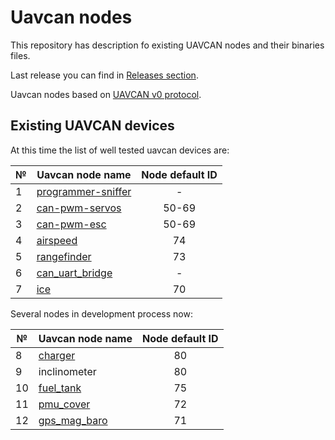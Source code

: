 
# Uavcan nodes

This repository has description fo existing UAVCAN nodes and their binaries files.

Last release you can find in [Releases section](https://github.com/InnopolisAero/inno_uavcan_node_binaries/releases).

Uavcan nodes based on [UAVCAN v0 protocol](https://legacy.uavcan.org/).

## Existing UAVCAN devices

At this time the list of well tested uavcan devices are:

| № | Uavcan node name                            | Node default ID |
| - | ------------------------------------------- |:---------------:|
| 1 | [programmer-sniffer](doc/programmer_sniffer/README.md)| -     |
| 2 | [can-pwm-servos](doc/can_pwm/README.md)     | 50-69           |
| 3 | [can-pwm-esc](doc/can_pwm/README.md)        | 50-69           |
| 4 | [airspeed](doc/airspeed/README.md)          | 74              |
| 5 | [rangefinder](doc/rangefinder/README.md)    | 73              |
| 6 | [can_uart_bridge](doc/wifi_bridge/README.md) | -              |
| 7 | [ice](doc/ice/README.md)                    | 70              |

Several nodes in development process now:

| № | Uavcan node name                            | Node default ID |
| - | ------------------------------------------- |:---------------:|
| 8 | [charger](doc/charger/README.md)            | 80              |
| 9 | inclinometer                                | 80              |
| 10| [fuel_tank](doc/fuel_tank/README.md)        | 75              |
| 11| [pmu_cover](doc/pmu_cover/README.md)        | 72              |
| 12| [gps_mag_baro](doc/gps_mag_baro/README.md)  | 71              |
